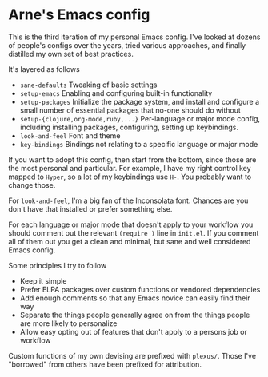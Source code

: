# Arne's Emacs config

This is the third iteration of my personal Emacs config. I've looked
at dozens of people's configs over the years, tried various
approaches, and finally distilled my own set of best practices.

It's layered as follows

* `sane-defaults` Tweaking of basic settings
* `setup-emacs` Enabling and configuring built-in functionality
* `setup-packages` Initialize the package system, and install and configure a small number of essential packages that no-one should do without
* `setup-{clojure,org-mode,ruby,...}` Per-language or major mode config, including installing packages, configuring, setting up keybindings.
* `look-and-feel` Font and theme
* `key-bindings` Bindings not relating to a specific language or major mode

If you want to adopt this config, then start from the bottom, since
those are the most personal and particular. For example, I have my
right control key mapped to `Hyper`, so a lot of my keybindings use
`H-`. You probably want to change those.

For `look-and-feel`, I'm a big fan of the Inconsolata font. Chances
are you don't have that installed or prefer something else.

For each language or major mode that doesn't apply to your workflow
you should comment out the relevant `(require )` line in `init.el`. If
you comment all of them out you get a clean and minimal, but sane and
well considered Emacs config.

Some principles I try to follow

* Keep it simple
* Prefer ELPA packages over custom functions or vendored dependencies
* Add enough comments so that any Emacs novice can easily find their way
* Separate the things people generally agree on from the things people are more likely to personalize
* Allow easy opting out of features that don't apply to a persons job or workflow

Custom functions of my own devising are prefixed with `plexus/`. Those
I've "borrowed" from others have been prefixed for attribution.